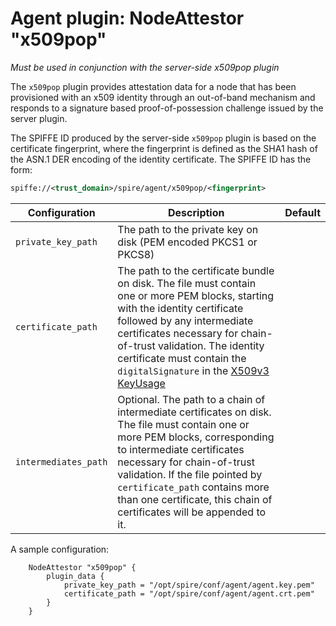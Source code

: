 # Agent plugin: NodeAttestor "x509pop"

*Must be used in conjunction with the server-side x509pop plugin*

The `x509pop` plugin provides attestation data for a node that has been
provisioned with an x509 identity through an out-of-band mechanism and responds
to a signature based proof-of-possession challenge issued by the server
plugin.

The SPIFFE ID produced by the server-side `x509pop` plugin is based on the
certificate fingerprint, where the fingerprint is defined as the SHA1 hash of
the ASN.1 DER encoding of the identity certificate. The SPIFFE ID has the form:

```xml
spiffe://<trust_domain>/spire/agent/x509pop/<fingerprint>
```

| Configuration        | Description                                                                                                                                                                                                                                                                                                                                                    | Default |
|----------------------|----------------------------------------------------------------------------------------------------------------------------------------------------------------------------------------------------------------------------------------------------------------------------------------------------------------------------------------------------------------|---------|
| `private_key_path`   | The path to the private key on disk (PEM encoded PKCS1 or PKCS8)                                                                                                                                                                                                                                                                                               |         |
| `certificate_path`   | The path to the certificate bundle on disk. The file must contain one or more PEM blocks, starting with the identity certificate followed by any intermediate certificates necessary for chain-of-trust validation. The identity certificate must contain the `digitalSignature` in the [X509v3 KeyUsage](https://tools.ietf.org/html/rfc5280#section-4.2.1.3) |         |
| `intermediates_path` | Optional. The path to a chain of intermediate certificates on disk. The file must contain one or more PEM blocks, corresponding to intermediate certificates necessary for chain-of-trust validation. If the file pointed by `certificate_path` contains more than one certificate, this chain of certificates will be appended to it.                         |         |

A sample configuration:

```hcl
    NodeAttestor "x509pop" {
        plugin_data {
            private_key_path = "/opt/spire/conf/agent/agent.key.pem"
            certificate_path = "/opt/spire/conf/agent/agent.crt.pem"
        }
    }
```
